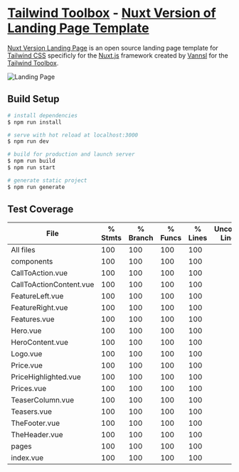 # [Tailwind Toolbox](https://www.tailwindtoolbox.com/) - [Nuxt Version of Landing Page Template](https://www.tailwindtoolbox.com/templates/landing-page)

[Nuxt Version Landing Page](https://www.tailwindtoolbox.com/templates/landing-page) is an open source landing page template for [Tailwind CSS](https://tailwindcss.com/) specificly for the [Nuxt.js](https://nuxtjs.org/) framework created by [Vannsl](https://github.com/Vannsl) for the [Tailwind Toolbox](https://www.tailwindtoolbox.com/).

![Landing Page](https://www.tailwindtoolbox.com/templates/landing-page.png)

## Build Setup

```bash
# install dependencies
$ npm run install

# serve with hot reload at localhost:3000
$ npm run dev

# build for production and launch server
$ npm run build
$ npm run start

# generate static project
$ npm run generate
```

## Test Coverage

| File                    | % Stmts | % Branch | % Funcs | % Lines | Uncovered Line #s |
| ----------------------- | ------- | -------- | ------- | ------- | ----------------- |
| All files               | 100     | 100      | 100     | 100     |                   |
| components              | 100     | 100      | 100     | 100     |                   |
| CallToAction.vue        | 100     | 100      | 100     | 100     |                   |
| CallToActionContent.vue | 100     | 100      | 100     | 100     |                   |
| FeatureLeft.vue         | 100     | 100      | 100     | 100     |                   |
| FeatureRight.vue        | 100     | 100      | 100     | 100     |                   |
| Features.vue            | 100     | 100      | 100     | 100     |                   |
| Hero.vue                | 100     | 100      | 100     | 100     |                   |
| HeroContent.vue         | 100     | 100      | 100     | 100     |                   |
| Logo.vue                | 100     | 100      | 100     | 100     |                   |
| Price.vue               | 100     | 100      | 100     | 100     |                   |
| PriceHighlighted.vue    | 100     | 100      | 100     | 100     |                   |
| Prices.vue              | 100     | 100      | 100     | 100     |                   |
| TeaserColumn.vue        | 100     | 100      | 100     | 100     |                   |
| Teasers.vue             | 100     | 100      | 100     | 100     |                   |
| TheFooter.vue           | 100     | 100      | 100     | 100     |                   |
| TheHeader.vue           | 100     | 100      | 100     | 100     |                   |
| pages                   | 100     | 100      | 100     | 100     |                   |
| index.vue               | 100     | 100      | 100     | 100     |                   |
